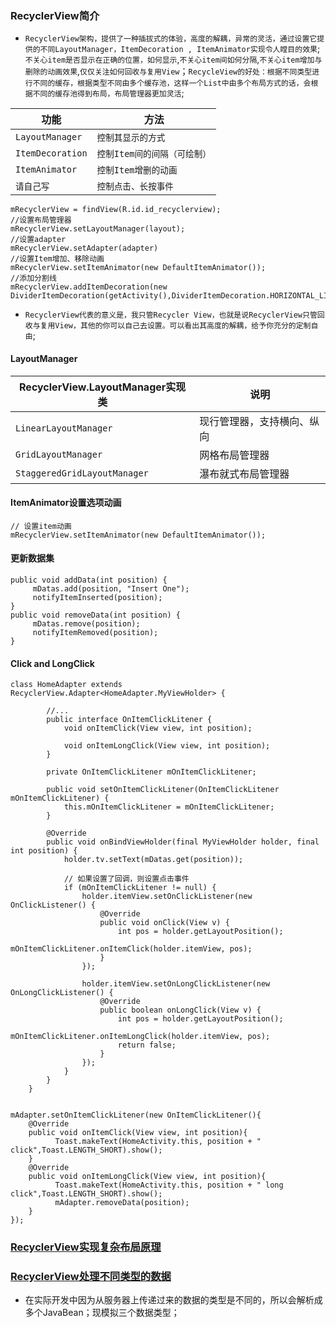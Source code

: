 ### RecyclerView简介
+ `RecyclerView架构，提供了一种插拔式的体验，高度的解耦，异常的灵活，通过设置它提供的不同LayoutManager，ItemDecoration , ItemAnimator实现令人瞠目的效果`;`不关心item是否显示在正确的位置，如何显示`,`不关心item间如何分隔`,`不关心item增加与删除的动画效果`,`仅仅关注如何回收与复用View`；`RecycleView的好处：根据不同类型进行不同的缓存，根据类型不同由多个缓存池，这样一个List中由多个布局方式的话，会根据不同的缓存池得到布局，布局管理器更加灵活`;

|功能|方法|
|------|------|
|`LayoutManager`|`控制其显示的方式`|
|`ItemDecoration`|`控制Item间的间隔（可绘制）`|
|`ItemAnimator`|`控制Item增删的动画`|
|`请自己写`|`控制点击、长按事件`|

```
mRecyclerView = findView(R.id.id_recyclerview); 
//设置布局管理器
mRecyclerView.setLayoutManager(layout); 
//设置adapter
mRecyclerView.setAdapter(adapter) 
//设置Item增加、移除动画
mRecyclerView.setItemAnimator(new DefaultItemAnimator()); 
//添加分割线
mRecyclerView.addItemDecoration(new DividerItemDecoration(getActivity(),DividerItemDecoration.HORIZONTAL_LIST));
```
+ `RecyclerView代表的意义是，我只管Recycler View，也就是说RecyclerView只管回收与复用View，其他的你可以自己去设置。可以看出其高度的解耦，给予你充分的定制自由`;
#### LayoutManager

|RecyclerView.LayoutManager实现类|说明|
|------|------|
|`LinearLayoutManager`|现行管理器，支持横向、纵向|
|`GridLayoutManager`|网格布局管理器|
|`StaggeredGridLayoutManager`|瀑布就式布局管理器|

#### ItemAnimator设置选项动画
```
// 设置item动画 
mRecyclerView.setItemAnimator(new DefaultItemAnimator());
```
#### 更新数据集
```
public void addData(int position) {
     mDatas.add(position, "Insert One");
     notifyItemInserted(position); 
} 
public void removeData(int position) {
     mDatas.remove(position);
     notifyItemRemoved(position); 
}
```
#### Click and LongClick
```
class HomeAdapter extends RecyclerView.Adapter<HomeAdapter.MyViewHolder> {

        //...
        public interface OnItemClickLitener {
            void onItemClick(View view, int position);

            void onItemLongClick(View view, int position);
        }

        private OnItemClickLitener mOnItemClickLitener;

        public void setOnItemClickLitener(OnItemClickLitener mOnItemClickLitener) {
            this.mOnItemClickLitener = mOnItemClickLitener;
        }

        @Override
        public void onBindViewHolder(final MyViewHolder holder, final int position) {
            holder.tv.setText(mDatas.get(position));

            // 如果设置了回调，则设置点击事件
            if (mOnItemClickLitener != null) {
                holder.itemView.setOnClickListener(new OnClickListener() {
                    @Override
                    public void onClick(View v) {
                        int pos = holder.getLayoutPosition();
                        mOnItemClickLitener.onItemClick(holder.itemView, pos);
                    }
                });

                holder.itemView.setOnLongClickListener(new OnLongClickListener() {
                    @Override
                    public boolean onLongClick(View v) {
                        int pos = holder.getLayoutPosition();
                        mOnItemClickLitener.onItemLongClick(holder.itemView, pos);
                        return false;
                    }
                });
            }
        }
    }


mAdapter.setOnItemClickLitener(new OnItemClickLitener(){            
    @Override
    public void onItemClick(View view, int position){
          Toast.makeText(HomeActivity.this, position + " click",Toast.LENGTH_SHORT).show();
    }            
    @Override
    public void onItemLongClick(View view, int position){
          Toast.makeText(HomeActivity.this, position + " long click",Toast.LENGTH_SHORT).show();
          mAdapter.removeData(position);
    }
});

```
### [RecyclerView实现复杂布局原理](https://github.com/ningbaoqi/View/blob/master/README-rec1.md)
### [RecyclerView处理不同类型的数据](https://github.com/ningbaoqi/View/commit/70d7c19ec10df883de84d78e18f4e7c6863ec0f8)
+ 在实际开发中因为从服务器上传递过来的数据的类型是不同的，所以会解析成多个JavaBean；现模拟三个数据类型；
